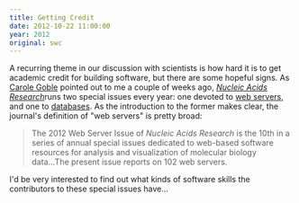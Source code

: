 ```yaml
---
title: Getting Credit
date: 2012-10-22 11:00:00
year: 2012
original: swc
---
```


<p>A recurring theme in our discussion with scientists is how hard it is to get academic credit for building software, but there are some hopeful signs. As <a href="http://www.cs.man.ac.uk/~carole/">Carole Goble</a> pointed out to me a couple of weeks ago, <em><a href="http://nar.oxfordjournals.org/">Nucleic Acids Research</a></em>runs two special issues every year: one devoted to <a href="http://nar.oxfordjournals.org/content/40/W1.toc">web servers</a>, and one to <a href="http://nar.oxfordjournals.org/content/early/2011/12/04/nar.gkr1196.full">databases</a>. As the introduction to the former makes clear, the journal's definition of "web servers" is pretty broad:</p>
<blockquote>The 2012 Web Server Issue of <em>Nucleic Acids Research</em> is the 10th in a series of annual special issues dedicated to web-based software resources for analysis and visualization of molecular biology data...The present issue reports on 102 web servers.</blockquote>
<p>I'd be very interested to find out what kinds of software skills the contributors to these special issues have...</p>

